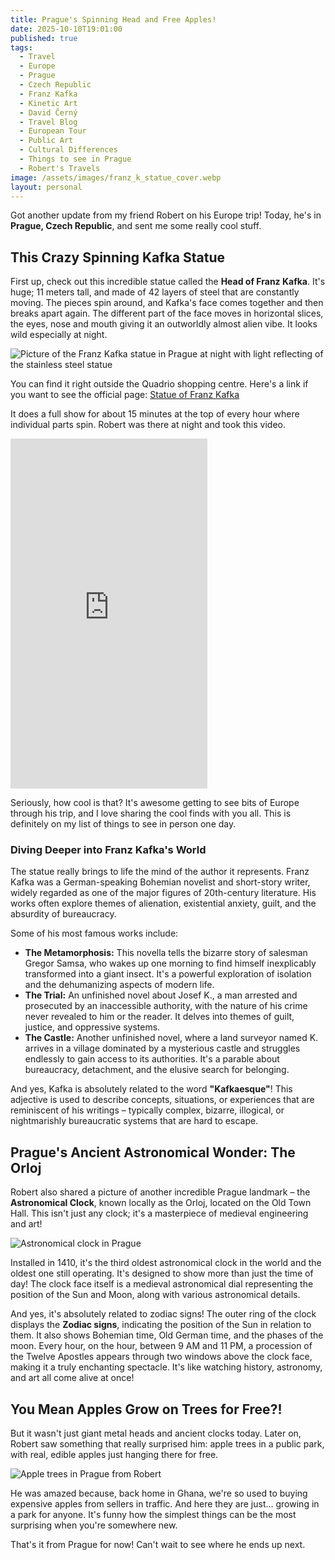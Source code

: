 ```yaml
---
title: Prague's Spinning Head and Free Apples!
date: 2025-10-10T19:01:00
published: true
tags:
  - Travel
  - Europe
  - Prague
  - Czech Republic
  - Franz Kafka
  - Kinetic Art
  - David Černý
  - Travel Blog
  - European Tour
  - Public Art
  - Cultural Differences
  - Things to see in Prague
  - Robert's Travels
image: /assets/images/franz_k_statue_cover.webp
layout: personal
---
```

Got another update from my friend Robert on his Europe trip! Today, he's in **Prague, Czech Republic**, and sent me some really cool stuff.

## This Crazy Spinning Kafka Statue

First up, check out this incredible statue called the **Head of Franz Kafka**. It's huge; 11 meters tall, and made of 42 layers of steel that are constantly moving. The pieces spin around, and Kafka's face comes together and then breaks apart again. The different part of the face moves in horizontal slices, the eyes, nose and mouth giving it an outworldly almost alien vibe. It looks wild especially at night.

![Picture of the Franz Kafka statue in Prague at night with light reflecting of the stainless steel statue](/assets/images/franz_k_statue.jpg "Picture of the Franz Kafka statue in Prague at night with light reflecting of the stainless steel statue")

You can find it right outside the Quadrio shopping centre. Here's a link if you want to see the official page:
[Statue of Franz Kafka](https://www.quadrio.cz/en/franz-kafka-statue)

It does a full show for about 15 minutes at the top of every hour where individual parts spin. Robert was there at night and took this video.

<iframe width="315" height="560" src="https://www.youtube.com/embed/y6z1No1Zues" title="YouTube video player" frameborder="0" allow="accelerometer; autoplay; clipboard-write; encrypted-media; gyroscope; picture-in-picture; web-share" referrerpolicy="strict-origin-when-cross-origin" allowfullscreen></iframe>

Seriously, how cool is that? It's awesome getting to see bits of Europe through his trip, and I love sharing the cool finds with you all. This is definitely on my list of things to see in person one day.

### Diving Deeper into Franz Kafka's World

The statue really brings to life the mind of the author it represents. Franz Kafka was a German-speaking Bohemian novelist and short-story writer, widely regarded as one of the major figures of 20th-century literature. His works often explore themes of alienation, existential anxiety, guilt, and the absurdity of bureaucracy.

Some of his most famous works include:
* **The Metamorphosis:** This novella tells the bizarre story of salesman Gregor Samsa, who wakes up one morning to find himself inexplicably transformed into a giant insect. It's a powerful exploration of isolation and the dehumanizing aspects of modern life.
* **The Trial:** An unfinished novel about Josef K., a man arrested and prosecuted by an inaccessible authority, with the nature of his crime never revealed to him or the reader. It delves into themes of guilt, justice, and oppressive systems.
* **The Castle:** Another unfinished novel, where a land surveyor named K. arrives in a village dominated by a mysterious castle and struggles endlessly to gain access to its authorities. It's a parable about bureaucracy, detachment, and the elusive search for belonging.

And yes, Kafka is absolutely related to the word **"Kafkaesque"**! This adjective is used to describe concepts, situations, or experiences that are reminiscent of his writings – typically complex, bizarre, illogical, or nightmarishly bureaucratic systems that are hard to escape.

## Prague's Ancient Astronomical Wonder: The Orloj

Robert also shared a picture of another incredible Prague landmark – the **Astronomical Clock**, known locally as the Orloj, located on the Old Town Hall. This isn't just any clock; it's a masterpiece of medieval engineering and art!

![Astronomical clock in Prague](/assets/images/1000272100.jpg "Astronomical clock in Prague")

Installed in 1410, it's the third oldest astronomical clock in the world and the oldest one still operating. It's designed to show more than just the time of day! The clock face itself is a medieval astronomical dial representing the position of the Sun and Moon, along with various astronomical details.

And yes, it's absolutely related to zodiac signs! The outer ring of the clock displays the **Zodiac signs**, indicating the position of the Sun in relation to them. It also shows Bohemian time, Old German time, and the phases of the moon. Every hour, on the hour, between 9 AM and 11 PM, a procession of the Twelve Apostles appears through two windows above the clock face, making it a truly enchanting spectacle. It's like watching history, astronomy, and art all come alive at once!

## You Mean Apples Grow on Trees for Free?!

But it wasn't just giant metal heads and ancient clocks today. Later on, Robert saw something that really surprised him: apple trees in a public park, with real, edible apples just hanging there for free.

![Apple trees in Prague from Robert](/assets/images/1000268085.jpg "Apple trees in Prague from Robert")

He was amazed because, back home in Ghana, we're so used to buying expensive apples from sellers in traffic. And here they are just... growing in a park for anyone. It's funny how the simplest things can be the most surprising when you're somewhere new.

That's it from Prague for now! Can't wait to see where he ends up next.
